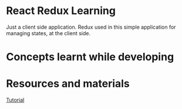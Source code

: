 # React Redux Learning 
Just a client side application. Redux used in this simple application for managing states, at the client side.

# Concepts learnt while developing 

# Resources and materials 

[Tutorial](https://www.codingame.com/playgrounds/9169/simple-redux-create-delete-contact-application)


